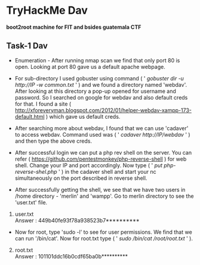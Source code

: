 # TryHackMe Dav
**boot2root machine for FIT and bsides guatemala CTF**

## Task-1 Dav

* Enumeration - After running nmap scan we find that only port 80 is open. Looking at port 80 gave us a default apache webpage.

* For sub-directory I used gobuster using command ( ' *gobuster dir -u http://IP -w common.txt* ' ) and we found a directory named 'webdav'. After looking at this directory a pop-up opened for username and password. So I searched on google for webdav and also default creds for that. I found a site ( http://xforeveryman.blogspot.com/2012/01/helper-webdav-xampp-173-default.html ) which gave us default creds. 

* After searching more about webdav, I found that we can use 'cadaver' to access webdav. Command used was ( ' *cadaver http://IP/webdav* ' ) and then type the above creds. 

* After successful login we can put a php rev shell on the server. You can refer ( https://github.com/pentestmonkey/php-reverse-shell ) for web shell. Change your IP and port accordingly. Now type ( ' *put php-reverse-shel.php* ' ) in the cadaver shell and start your nc simultaneously on the port described in reverse shell.

* After successfully getting the shell, we see that we have two users in /home directory - 'merlin' and 'wampp'. Go to merlin directory to see the 'user.txt' file.

1. user.txt<br>
Answer : 449b40fe93f78a938523b7**********

* Now for root, type 'sudo -l' to see for user permissions. We find that we can run '/bin/cat'. Now for root.txt type ( ' *sudo /bin/cat /root/root.txt* ' ).

2. root.txt <br>
Answer : 101101ddc16b0cdf65ba0b**********